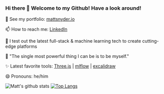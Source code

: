 ### Hi there 👋 Welcome to my Github! Have a look around!
<!--
**Snooder/Snooder** is a ✨ _special_ ✨ repository because its `README.md` (this file) appears on your GitHub profile.

Here are some ideas to get you started:

- 🔭 I’m currently working on ...
- 🌱 I’m currently learning ...
- 👯 I’m looking to collaborate on ...
- 🤔 I’m looking for help with ...
- 💬 Ask me about ...
- 📫 How to reach me: ...
- 😄 Pronouns: ...
- ⚡ Fun fact: ...
-->
🌱 See my portfolio: [mattsnyder.io](https://mattsnyder.io/)

📫 How to reach me: [LinkedIn](https://www.linkedin.com/in/mattcsnyder/)

🔭 I test out the latest full-stack & machine learning tech to create cutting-edge platforms

💬 "The single most powerful thing I can be is to be myself."

✨ Latest favorite tools: [Three.js](https://threejs.org/) | [mlflow](https://mlflow.org/) | [excalidraw](https://excalidraw.com/)

😄 Pronouns: he/him

![Matt's github stats](https://github-readme-stats.vercel.app/api?username=Snooder&theme=tokyonight&layout=compact&count_private=true&include_all_commits=true&rank_icon=github)
[![Top Langs](https://github-readme-stats.vercel.app/api/top-langs/?username=Snooder&theme=tokyonight&layout=compact&count_private=true&include_all_commits=true)](https://github.com/Snooder/github-readme-stats)
